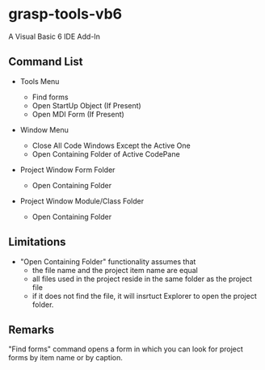 # grasp-tools-vb6
A Visual Basic 6 IDE Add-In

## Command List

* Tools Menu
    * Find forms
    * Open StartUp Object (If Present)
    * Open MDI Form (If Present)

* Window Menu
    * Close All Code Windows Except the Active One
    * Open Containing Folder of Active CodePane

* Project Window Form Folder
    * Open Containing Folder

* Project Window Module/Class Folder
    * Open Containing Folder

## Limitations

* "Open Containing Folder" functionality assumes that
    * the file name and the project item name are equal
    * all files used in the project reside in the same folder as the project file
    * if it does not find the file, it will insrtuct Explorer to open the project folder.
    
## Remarks

"Find forms" command opens a form in which you can look for project forms by item name or by caption.